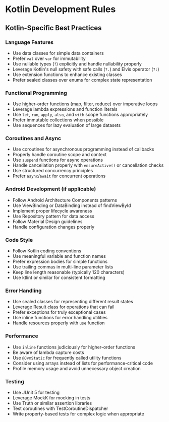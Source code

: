 # Kotlin Development Rules

## Kotlin-Specific Best Practices

### Language Features
- Use data classes for simple data containers
- Prefer `val` over `var` for immutability
- Use nullable types (`?`) explicitly and handle nullability properly
- Leverage Kotlin's null safety with safe calls (`?.`) and Elvis operator (`?:`)
- Use extension functions to enhance existing classes
- Prefer sealed classes over enums for complex state representation

### Functional Programming
- Use higher-order functions (map, filter, reduce) over imperative loops
- Leverage lambda expressions and function literals
- Use `let`, `run`, `apply`, `also`, and `with` scope functions appropriately
- Prefer immutable collections when possible
- Use sequences for lazy evaluation of large datasets

### Coroutines and Async
- Use coroutines for asynchronous programming instead of callbacks
- Properly handle coroutine scope and context
- Use `suspend` functions for async operations
- Handle cancellation properly with `ensureActive()` or cancellation checks
- Use structured concurrency principles
- Prefer `async`/`await` for concurrent operations

### Android Development (if applicable)
- Follow Android Architecture Components patterns
- Use ViewBinding or DataBinding instead of findViewById
- Implement proper lifecycle awareness
- Use Repository pattern for data access
- Follow Material Design guidelines
- Handle configuration changes properly

### Code Style
- Follow Kotlin coding conventions
- Use meaningful variable and function names
- Prefer expression bodies for simple functions
- Use trailing commas in multi-line parameter lists
- Keep line length reasonable (typically 120 characters)
- Use ktlint or similar for consistent formatting

### Error Handling
- Use sealed classes for representing different result states
- Leverage Result class for operations that can fail
- Prefer exceptions for truly exceptional cases
- Use inline functions for error handling utilities
- Handle resources properly with `use` function

### Performance
- Use `inline` functions judiciously for higher-order functions
- Be aware of lambda capture costs
- Use `@JvmStatic` for frequently called utility functions
- Consider using arrays instead of lists for performance-critical code
- Profile memory usage and avoid unnecessary object creation

### Testing
- Use JUnit 5 for testing
- Leverage MockK for mocking in tests
- Use Truth or similar assertion libraries
- Test coroutines with TestCoroutineDispatcher
- Write property-based tests for complex logic when appropriate 